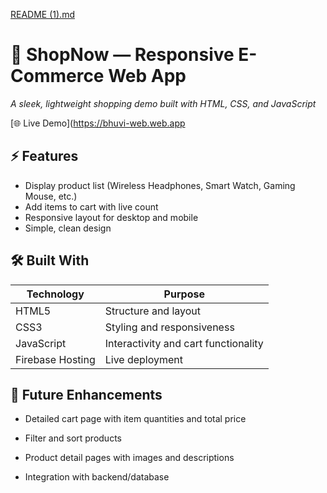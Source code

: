 [README (1).md](https://github.com/user-attachments/files/22088117/README.1.md)

# 🛒 ShopNow — Responsive E-Commerce Web App


*A sleek, lightweight shopping demo built with HTML, CSS, and JavaScript*  

[🌐 Live Demo](https://bhuvi-web.web.app

##  ⚡ Features
- Display product list (Wireless Headphones, Smart Watch, Gaming Mouse, etc.)
- Add items to cart with live count
- Responsive layout for desktop and mobile
- Simple, clean design



##  🛠 Built With
| Technology        | Purpose                               |
|------------------|---------------------------------------|
| HTML5             | Structure and layout                  |
| CSS3              | Styling and responsiveness           |
| JavaScript        | Interactivity and cart functionality |
| Firebase Hosting  | Live deployment                       |


## 🔮 Future Enhancements
* Detailed cart page with item quantities and total price

* Filter and sort products

* Product detail pages with images and descriptions

* Integration with backend/database
